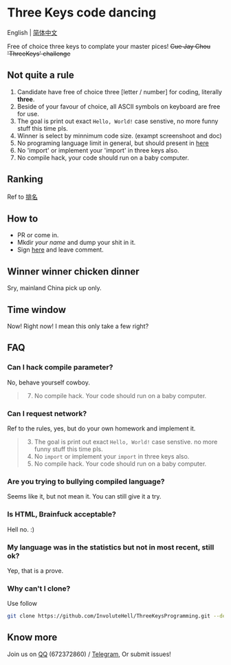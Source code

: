 # Three Keys code dancing

English | [简体中文](README.md)

Free of choice three keys to complate your master pices! ~~Cue Jay Chou 'ThreeKeys' challenge~~

## Not quite a rule

1. Candidate have free of choice three [letter / number] for coding, literally **three**.
2. Beside of your favour of choice, all ASCII symbols on keyboard are free for use.
3. The goal is print out exact `Hello, World!` case senstive, no more funny stuff this time pls.
4. Winner is select by minnimum code size. (exampt screenshoot and doc)
5. No programing language limit in general, but should present in [here](https://madnight.github.io/githut/#/pull_requests/2022/1)
6. No 'import' or implement your 'import' in three keys also.
7. No compile hack, your code should run on a baby computer.

## Ranking

Ref to [排名](README.md#排名)

## How to

- PR or come in.
- Mkdir _your name_ and dump your shit in it.
- Sign [here](README.md#排名) and leave comment.

## Winner winner chicken dinner

Sry, mainland China pick up only.

## Time window

Now! Right now! I mean this only take a few right?

## FAQ

### Can I hack compile parameter?

No, behave yourself cowboy.

> 7. No compile hack. Your code should run on a baby computer.

### Can I request network?

Ref to the rules, yes, but do your own homework and implement it.

> 3. The goal is print out exact `Hello, World!` case senstive. no more funny stuff this time pls.
> 6. No `import` or implement your `import` in three keys also.
> 7. No compile hack. Your code should run on a baby computer.

### Are you trying to bullying compiled language?

Seems like it, but not mean it. You can still give it a try.

### Is HTML, Brainfuck acceptable?

Hell no. :)

### My language was in the statistics but not in most recent, still ok?

Yep, that is a prove.

### Why can't I clone?

Use follow

```bash
git clone https://github.com/InvoluteHell/ThreeKeysProgramming.git --depth=1
````

## Know more

Join us on [QQ](https://jq.qq.com/?_wv=1027&k=8aBWumWU) (672372860) / [Telegram](https://t.me/+NjDljiDRrpI4NTU1), Or submit issues!
